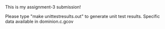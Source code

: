 This is my assignment-3 submission!

Please type "make unittestresults.out" to generate unit test results. Specific
data available in dominion.c.gcov

